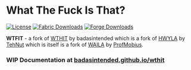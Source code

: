 # What The Fuck Is That? 

[![License](https://img.shields.io/badge/license-CC%20BY--NC--SA%204.0-blue.svg?style=for-the-badge&logo=creative-commons&logoColor=white)](https://bit.ly/cc-by-nc-sa-40)
[![Fabric Downloads](http://cf.way2muchnoise.eu/full_440979_blessed.svg?badge_style=for_the_badge)](https://www.curseforge.com/minecraft/mc-mods/wthit)
[![Forge Downloads](http://cf.way2muchnoise.eu/full_455982_cursed.svg?badge_style=for_the_badge)](https://www.curseforge.com/minecraft/mc-mods/wthit-forge)

**WTFIT** - a fork of [WTHIT](https://github.com/badasintended/wthit) by badasintended which is a fork of [HWYLA](https://minecraft.curseforge.com/projects/hwyla) by [TehNut](https://www.curseforge.com/members/tehnut) which is itself is a fork of [WAILA](https://minecraft.curseforge.com/projects/waila) by [ProfMobius](https://minecraft.curseforge.com/members/ProfMobius).

### WIP Documentation at [badasintended.github.io/wthit](https://badasintended.github.io/wthit)
